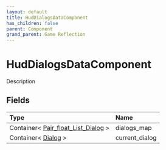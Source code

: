 ```yaml
---
layout: default
title: HudDialogsDataComponent
has_children: false
parent: Component
grand_parent: Game Reflection
---
```

# HudDialogsDataComponent
Description 

## Fields

| Type | Name |
|:----------|:--------------|
| Container< [Pair_float_List_Dialog](/riftbreaker-wiki/docs/game-reflection/classes/pair_float__list__dialog/) > | dialogs_map |
| Container< [Dialog](/riftbreaker-wiki/docs/game-reflection/classes/dialog/) > | current_dialog |

